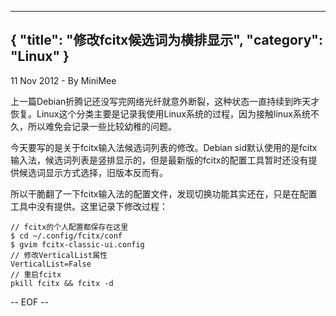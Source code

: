 -----
{
    "title": "修改fcitx候选词为横排显示",
    "category": "Linux"
}
-----

<p class="meta">11 Nov 2012 - By MiniMee</p>

上一篇Debian折腾记还没写完网络光纤就意外断裂，这种状态一直持续到昨天才恢复。Linux这个分类主要是记录我使用Linux系统的过程，因为接触linux系统不久，所以难免会记录一些比较幼稚的问题。

今天要写的是关于fcitx输入法候选词列表的修改。Debian sid默认使用的是fcitx输入法，候选词列表是竖排显示的，但是最新版的fcitx的配置工具暂时还没有提供候选词显示方式选择，旧版本反而有。

所以干脆翻了一下fcitx输入法的配置文件，发现切换功能其实还在，只是在配置工具中没有提供。这里记录下修改过程：

    // fcitx的个人配置都保存在这里
    $ cd ~/.config/fcitx/conf
    $ gvim fcitx-classic-ui.config
    // 修改VerticalList属性
    VerticalList=False
    // 重启fcitx
    pkill fcitx && fcitx -d

-- EOF --
